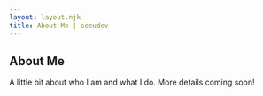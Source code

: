```yaml
---
layout: layout.njk
title: About Me | seeudev
---
```


## About Me

A little bit about who I am and what I do. More details coming soon!